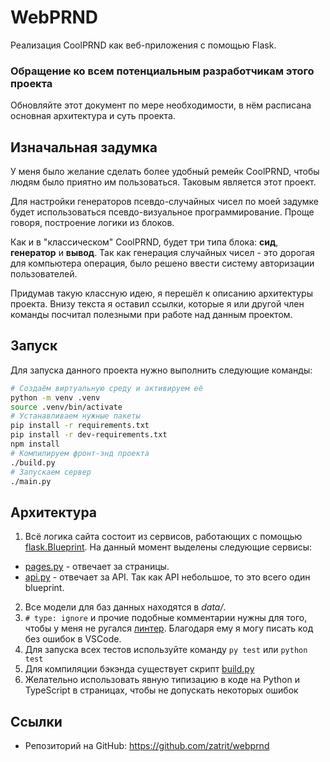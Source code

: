# WebPRND
Реализация CoolPRND как веб-приложения с помощью Flask.

### Обращение ко всем потенциальным разработчикам этого проекта
Обновляйте этот документ по мере необходимости, в нём расписана 
основная архитектура и суть проекта.

## Изначальная задумка
У меня было желание сделать более удобный ремейк CoolPRND, чтобы
людям было приятно им пользоваться. Таковым является этот проект.

Для настройки генераторов псевдо-случайных чисел по моей задумке
будет использоваться псевдо-визуальное программирование. Проще 
говоря, построение логики из блоков. 

Как и в "классическом" CoolPRND, будет три типа блока: **сид**, 
**генератор** и **вывод**. Так как генерация случайных чисел -
это дорогая для компьютера операция, было решено ввести систему
авторизации пользователей.

Придумав такую классную идею, я перешёл к описанию архитектуры 
проекта. Внизу текста я оставил ссылки, которые я или другой
член команды посчитал полезными при работе над данным проектом.

## Запуск

Для запуска данного проекта нужно выполнить следующие команды:

```bash
# Создаём виртуальную среду и активируем её
python -m venv .venv 
source .venv/bin/activate
# Устанавливаем нужные пакеты
pip install -r requirements.txt
pip install -r dev-requirements.txt
npm install
# Компилируем фронт-энд проекта
./build.py
# Запускаем сервер
./main.py
```

## Архитектура

1. Всё логика сайта состоит из сервисов, работающих с помощью
[flask.Blueprint](https://flask.palletsprojects.com/en/latest/blueprints/).
На данный момент выделены следующие сервисы:
* [pages.py](pages.py) - отвечает за страницы.
* [api.py](api.py) - отвечает за API. Так как API небольшое, то это всего один blueprint.
2. Все модели для баз данных находятся в *data/*.
3. ```# type: ignore``` и прочие подобные комментарии нужны для
того, чтобы у меня не ругался [линтер](https://ru.wikipedia.org/wiki/Lint).
Благодаря ему я могу писать код без ошибок в VSCode.
4. Для запуска всех тестов используйте команду ```py test``` или
```python test```
5. Для компиляции бэкэнда существует скрипт [build.py](build.py)
6. Желательно использовать явную типизацию в коде на Python и
TypeScript в страницах, чтобы не допускать некоторых ошибок

## Ссылки

* Репозиторий на GitHub: https://github.com/zatrit/webprnd